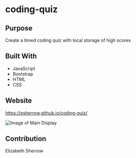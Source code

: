 # coding-quiz


## Purpose
Create a timed coding quiz with local storage of high scores

## Built With
*  JavaScript
*  Bootstrap
*  HTML
*  CSS

## Website
https://esherrow.github.io/coding-quiz/

![Image of Main Display](https://esherrow.github.io/coding-quiz/CodingQuiz.JPG)


## Contribution
Elizabeth Sherrow
